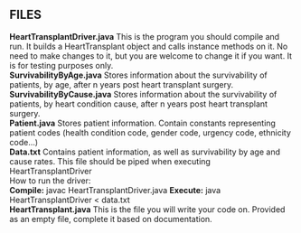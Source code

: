 ## FILES

**HeartTransplantDriver.java**
  This is the program you should compile and run. It builds a HeartTransplant object and calls instance methods on it. No need to make changes to it, but you are welcome to change it if you want. It is for testing purposes only. <br>
**SurvivabilityByAge.java**
  Stores information about the survivability of patients, by age, after n years post heart transplant surgery.<br>
**SurvivabilityByCause.java**
  Stores information about the survivability of patients, by heart condition cause, after n years post heart transplant surgery.<br>
**Patient.java**
  Stores patient information. Contain constants representing patient codes (health condition code, gender code, urgency code, ethnicity code…)<br>
**Data.txt**
  Contains patient information, as well as survivability by age and cause rates. This file should be piped when executing HeartTransplantDriver  <br>
  How to run the driver: <br>
  **Compile:** javac HeartTransplantDriver.java
  **Execute:** java HeartTransplantDriver < data.txt <br>
**HeartTransplant.java**
  This is the file you will write your code on. Provided as an empty file, complete it based on documentation. <br>
